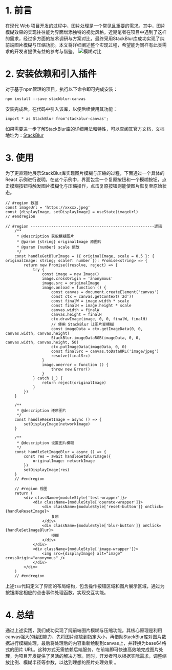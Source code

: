 # 1. 前言

在现代 Web 项目开发的过程中，图片处理是一个常见且重要的需求。其中，图片模糊效果的实现往往能为界面增添独特的视觉风格。近期笔者在项目中遇到了这样的需求，经过多方面的技术调研与方案对比，最终采用StackBlur库成功实现了纯前端图片模糊与压缩功能。本文将详细阐述整个实现过程，希望能为同样有此类需求的开发者提供有益的参考与借鉴。
![模糊对比](https://i-blog.csdnimg.cn/direct/fdcea34a4f0f48b7b29e951b73114559.png#pic_center)
# 2. 安装依赖和引入插件

对于基于npm管理的项目，执行以下命令即可完成安装：

```shell
npm install --save stackblur-canvas
```

安装完成后，在代码中引入该库，以便后续使用其功能：

```shell
import * as StackBlur from'stackblur-canvas';
```

如果需要进一步了解StackBlur库的详细用法和特性，可以查阅其官方文档，文档地址为：[StackBlur](https://github.com/flozz/StackBlur)

# 3. 使用

为了更直观地展示StackBlur库实现图片模糊与压缩的过程，下面通过一个具体的 React 示例进行说明。在这个示例中，界面包含一个复原按钮和一个模糊按钮，点击模糊按钮将触发图片模糊化与压缩操作，点击复原按钮则能使图片恢复至原始状态。

```tsx
// #region 数据
const imageUrl = 'https://xxxxx.jpeg'
const [displayImage, setDisplayImage] = useState(imageUrl)
// #endregion

// #region ------------------------------------------------------逻辑
	/**
	 * @description 获取模糊图片
	 * @param {string} originalImage 原图片
	 * @param {number} scale 缩放
	 */
	const handleGetBlurImage = ({ originalImage, scale = 0.5 }: { originalImage: string; scale?: number }): Promise<string> => {
		return new Promise((resolve, reject) => {
			try {
				const image = new Image()
				image.crossOrigin = 'anonymous'
				image.src = originalImage
				image.onload = function () {
					const canvas = document.createElement('canvas')
					const ctx = canvas.getContext('2d')!
					const finalW = image.width * scale
					const finalH = image.height * scale
					canvas.width = finalW
					canvas.height = finalH
					ctx.drawImage(image, 0, 0, finalW, finalH)
					// 使用 StackBlur 让图片变模糊
					const imageData = ctx.getImageData(0, 0, canvas.width, canvas.height)
					StackBlur.imageDataRGB(imageData, 0, 0, canvas.width, canvas.height, 50)
					ctx.putImageData(imageData, 0, 0)
					const finalSrc = canvas.toDataURL('image/jpeg')
					resolve(finalSrc)
				}
				image.onerror = function () {
					throw new Error()
				}
			} catch (_) {
				return reject(originalImage)
			}
		})
	}

	/**
	 * @description 还原图片
	 */
	const handleResetImage = async () => {
		setDisplayImage(networkImage)
	}

	/**
	 * @description 设置图片模糊
	 */
	const handleSetImageBlur = async () => {
		const res = await handleGetBlurImage({
			originalImage: networkImage
		})
		setDisplayImage(res)
	}
	// #endregion

	// #region 视图
	return (
		<div className={moduleStyle['test-wrapper']}>
			<div className={moduleStyle['operate-wrapper']}>
				<div className={moduleStyle['reset-button']} onClick={handleResetImage}>
					复原
				</div>
				<div className={moduleStyle['blur-button']} onClick={handleSetImageBlur}>
					模糊
				</div>
			</div>
			<div className={moduleStyle['image-wrapper']}>
				<img src={displayImage} alt="image" crossOrigin="anonymous" />
			</div>
		</div>
	)
	// #endregion
```

上述`tsx`代码定义了界面的布局结构，包含操作按钮区域和图片展示区域，通过为按钮绑定相应的点击事件处理函数，实现交互功能。

# 4. 总结

通过上述实践，我们成功实现了纯前端图片模糊与压缩功能。其核心原理是利用canvas强大的绘图能力，先将图片缩放到指定大小，再借助StackBlur库对图片数据进行模糊处理，最后将处理后的内容重新绘制到canvas上，并转换为base64格式的图片 URL。这种方式无需依赖后端服务，在前端即可快速高效地完成图片处理，为项目开发提供了灵活的解决方案。同时，开发者可以根据实际需求，调整缩放比例、模糊半径等参数，以达到理想的图片处理效果 。
